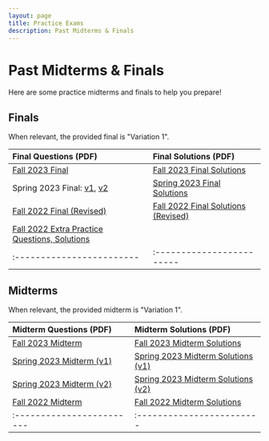 ```yaml
---
layout: page
title: Practice Exams
description: Past Midterms & Finals
---
```


# Past Midterms & Finals

Here are some practice midterms and finals to help you prepare!

## Finals

When relevant, the provided final is "Variation 1".

| Final Questions (PDF) | Final Solutions (PDF) |
|:------------------------|:------------------------|
| [Fall 2023 Final]({{site.baseurl}}assets/exams/fall-2023-final.pdf) | [Fall 2023 Final Solutions]({{site.baseurl}}assets/exams/fall-2023-final-solutions.pdf) |
| Spring 2023 Final: [v1]({{site.baseurl}}assets/exams/spring-2023-final-v1.pdf), [v2]({{site.baseurl}}assets/exams/spring-2023-final-v2.pdf) | [Spring 2023 Final Solutions]({{site.baseurl}}assets/exams/spring-2023-final-solutions.pdf) |
| [Fall 2022 Final (Revised)]({{site.baseurl}}assets/exams/fall-2022-final-revised.pdf) | [Fall 2022 Final Solutions (Revised)]({{site.baseurl}}assets/exams/fall-2022-final-solutions-revised.pdf) |
| [Fall 2022 Extra Practice Questions, Solutions]({{site.baseurl}}assets/exams/fall-2022-final-extra.pdf) | |
|:------------------------|:------------------------|

## Midterms

When relevant, the provided midterm is "Variation 1".

| Midterm Questions (PDF) | Midterm Solutions (PDF) |
|:------------------------|:------------------------|
| [Fall 2023 Midterm]({{site.baseurl}}/assets/exams/fall-2023-midterm-v1.pdf) | [Fall 2023 Midterm Solutions]({{site.baseurl}}/assets/exams/fall-2023-midterm-solutions.pdf) |
| [Spring 2023 Midterm (v1)]({{site.baseurl}}/assets/exams/spring-2023-midterm-v1.pdf) | [Spring 2023 Midterm Solutions (v1)]({{site.baseurl}}/assets/exams/spring-2023-midterm-v1-solutions.pdf) |
| [Spring 2023 Midterm (v2)]({{site.baseurl}}/assets/exams/spring-2023-midterm-v2.pdf) | [Spring 2023 Midterm Solutions (v2)]({{site.baseurl}}/assets/exams/spring-2023-midterm-v2-solutions.pdf) |
| [Fall 2022 Midterm]({{site.baseurl}}/assets/exams/fall-2022-midterm.pdf) | [Fall 2022 Midterm Solutions]({{site.baseurl}}/assets/exams/fall-2022-midterm-solutions.pdf) |
|:------------------------|:------------------------|
